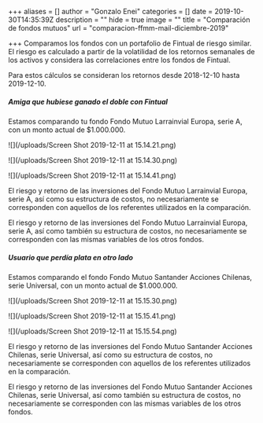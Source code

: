 +++
aliases = []
author = "Gonzalo Enei"
categories = []
date = 2019-10-30T14:35:39Z
description = ""
hide = true
image = ""
title = "Comparación de fondos mutuos"
url = "comparacion-ffmm-mail-diciembre-2019"

+++
Comparamos los fondos con un portafolio de Fintual de riesgo similar. El riesgo es calculado a partir de la volatilidad de los retornos semanales de los activos y considera las correlaciones entre los fondos de Fintual.

Para estos cálculos se consideran los retornos desde 2018-12-10 hasta 2019-12-10.

##### Amiga que hubiese ganado el doble con Fintual

Estamos comparando tu fondo Fondo Mutuo Larrainvial Europa, serie A, con un monto actual de $1.000.000.

![](/uploads/Screen Shot 2019-12-11 at 15.14.21.png)

![](/uploads/Screen Shot 2019-12-11 at 15.14.30.png)

![](/uploads/Screen Shot 2019-12-11 at 15.14.41.png)

El riesgo y retorno de las inversiones del Fondo Mutuo Larrainvial Europa, serie A, así como su estructura de costos, no necesariamente se corresponden con aquellos de los referentes utilizados en la comparación.

El riesgo y retorno de las inversiones del Fondo Mutuo Larrainvial Europa, serie A, así como también su estructura de costos, no necesariamente se corresponden con las mismas variables de los otros fondos.

##### Usuario que perdía plata en otro lado

Estamos comparando el fondo Fondo Mutuo Santander Acciones Chilenas, serie Universal, con un monto actual de $1.000.000.

![](/uploads/Screen Shot 2019-12-11 at 15.15.30.png)

![](/uploads/Screen Shot 2019-12-11 at 15.15.41.png)

![](/uploads/Screen Shot 2019-12-11 at 15.15.54.png)

El riesgo y retorno de las inversiones del Fondo Mutuo Santander Acciones Chilenas, serie Universal, así como su estructura de costos, no necesariamente se corresponden con aquellos de los referentes utilizados en la comparación.

El riesgo y retorno de las inversiones del Fondo Mutuo Santander Acciones Chilenas, serie Universal, así como también su estructura de costos, no necesariamente se corresponden con las mismas variables de los otros fondos.